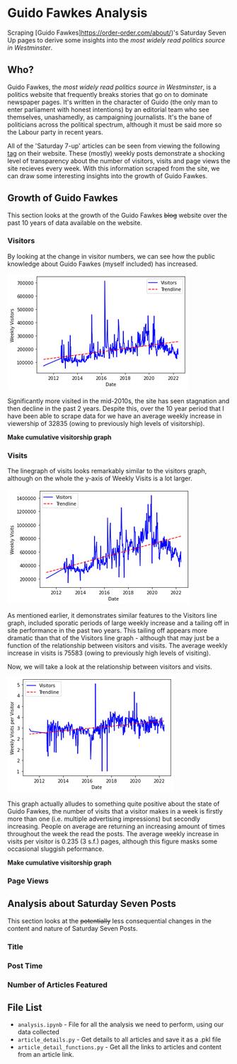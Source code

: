 # Guido Fawkes Analysis

Scraping [Guido Fawkes]https://order-order.com/about/)'s Saturday Seven Up pages to derive some insights into the _most widely read politics source in Westminster_.

## Who?

Guido Fawkes, the _most widely read politics source in Westminster_, is a politics website that frequently breaks stories that go on to dominate newspaper pages. It's written in the character of Guido (the only man to enter parliament with honest intentions) by an editorial team who see themselves, unashamedly, as campaigning journalists. It's the bane of politicians across the political spectrum, although it must be said more so the Labour party in recent years.

All of the 'Saturday 7-up' articles can be seen from viewing the following [tag](https://order-order.com/tag/saturday-seven-up/) on their website. These (mostly) weekly posts demonstrate a shocking level of transparency about the number of visitors, visits and page views the site recieves every week. With this information scraped from the site, we can draw some interesting insights into the growth of Guido Fawkes.

## Growth of Guido Fawkes

This section looks at the growth of the Guido Fawkes ~~blog~~ website over the past 10 years of data available on the website.

### Visitors

By looking at the change in visitor numbers, we can see how the public knowledge about Guido Fawkes (myself included) has increased.

![visitors line graph](images/visitors.png)

Significantly more visited in the mid-2010s, the site has seen stagnation and then decline in the past 2 years. Despite this, over the 10 year period that I have been able to scrape data for we have an average weekly increase in viewership of 32835 (owing to previously high levels of visitorship).

**Make cumulative visitorship graph**

### Visits

The linegraph of visits looks remarkably similar to the visitors graph, although on the whole the y-axis of Weekly Visits is a lot larger.

![visits line graph](images/visits.png)

As mentioned earlier, it demonstrates similar features to the Visitors line graph, included sporatic periods of large weekly increase and a tailing off in site performance in the past two years. This tailing off appears more dramatic than that of the Visitors line graph - although that may just be a function of the relationship between visitors and visits. The average weekly increase in visits is 75583 (owing to previously high levels of visiting).

Now, we will take a look at the relationship between visitors and visits.

![visits per visitor line graph](images/visits_per_visitor.png)

This graph actually alludes to something quite positive about the state of Guido Fawkes, the number of visits that a visitor makes in a week is firstly more than one (i.e. multiple advertising impressions) but secondly increasing. People on average are returning an increasing amount of times throughout the week the read the posts. The average weekly increase in visits per visitor is 0.235 (3 s.f.) pages, although this figure masks some occasional sluggish peformance.

**Make cumulative visitorship graph**

### Page Views

## Analysis about Saturday Seven Posts

This section looks at the ~~potentially~~ less consequential changes in the content and nature of Saturday Seven Posts.

### Title

### Post Time

### Number of Articles Featured

###

## File List

- `analysis.ipynb` - File for all the analysis we need to perform, using our data collected
- `article_details.py` - Get details to all articles and save it as a .pkl file
- `article_detail_functions.py` - Get all the links to articles and content from an article link.
